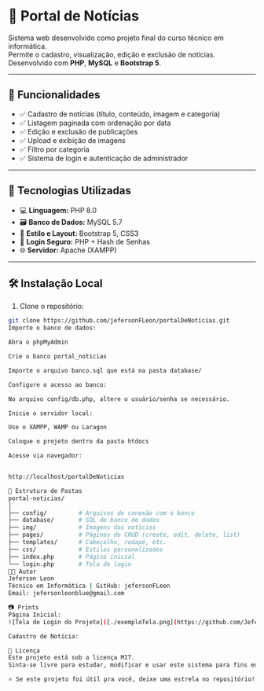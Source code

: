 # 📰 Portal de Notícias

Sistema web desenvolvido como projeto final do curso técnico em informática.  
Permite o cadastro, visualização, edição e exclusão de notícias.  
Desenvolvido com **PHP**, **MySQL** e **Bootstrap 5**.

---

## 📌 Funcionalidades
- ✅ Cadastro de notícias (título, conteúdo, imagem e categoria)
- ✅ Listagem paginada com ordenação por data
- ✅ Edição e exclusão de publicações
- ✅ Upload e exibição de imagens
- ✅ Filtro por categoria
- ✅ Sistema de login e autenticação de administrador

---

## 🧪 Tecnologias Utilizadas

- 💻 **Linguagem:** PHP 8.0
- 🗃️ **Banco de Dados:** MySQL 5.7
- 🎨 **Estilo e Layout:** Bootstrap 5, CSS3
- 🔐 **Login Seguro:** PHP + Hash de Senhas
- 🌐 **Servidor:** Apache (XAMPP)

---

## 🛠️ Instalação Local

1. Clone o repositório:
```bash
git clone https://github.com/jefersonFLeon/portalDeNoticias.git
Importe o banco de dados:

Abra o phpMyAdmin

Crie o banco portal_noticias

Importe o arquivo banco.sql que está na pasta database/

Configure o acesso ao banco:

No arquivo config/db.php, altere o usuário/senha se necessário.

Inicie o servidor local:

Use o XAMPP, WAMP ou Laragon

Coloque o projeto dentro da pasta htdocs

Acesse via navegador:


http://localhost/portalDeNoticias

📁 Estrutura de Pastas
portal-noticias/
│
├── config/         # Arquivos de conexão com o banco
├── database/       # SQL do banco de dados
├── img/            # Imagens das notícias
├── pages/          # Páginas de CRUD (create, edit, delete, list)
├── templates/      # Cabeçalho, rodapé, etc.
├── css/            # Estilos personalizados
├── index.php       # Página inicial
└── login.php       # Tela de login
🧑‍💻 Autor
Jeferson Leon
Técnico em Informática | GitHub: jefersonFLeon
Email: jefersonleonblue@gmail.com

📷 Prints
Página Inicial:
![Tela de Login do Projeto]([./exemploTela.png](https://github.com/JefersonFLeon/portalDeNoticias/blob/main/exemploTela.png))

Cadastro de Notícia:

📃 Licença
Este projeto está sob a licença MIT.
Sinta-se livre para estudar, modificar e usar este sistema para fins educativos.

⭐ Se este projeto foi útil pra você, deixe uma estrela no repositório!
